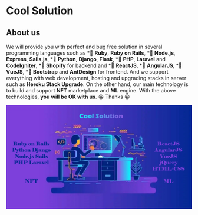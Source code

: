 # Cool Solution

## About us
We will provide you with perfect and bug free solution in several programming languages such as 
*:100: **Ruby**, **Ruby on Rails**, 
*:100: **Node.js**, **Express**, **Sails.js**, 
*:100: **Python**, **Django**, **Flask**, 
*:100: **PHP**, **Laravel** and **CodeIgniter**, 
*:100: **Shopify** for backend and 
*:100: **ReactJS**, 
*:100: **AngularJS**, 
*:100: **VueJS**, 
*:100: **Bootstrap** and **AntDesign** for frontend.
And we support everything with web development, hosting and upgrading stacks in server such as **Heroku Stack Upgrade**.
On the other hand, our main technology is to build and support **NFT** marketplace and **ML** engine.
With the above technologies, **you will be OK with us**.
:grinning: Thanks :grinning:

<img src="./profile/org.png" align="center" />